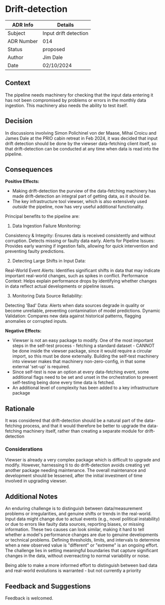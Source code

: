 # Drift-detection

| ADR Info          | Details               |
|-------------------|-----------------------|
| Subject           | Input drift detection |
| ADR Number        | 014                   |
| Status            | proposed              |
| Author            | Jim Dale              |
| Date              | 02/10/2024            |

## Context
The pipeline needs machinery for checking that the input data entering it has not been compromised by problems or errors in the monthly data ingestion. This machinery also needs the ability to test itself.

## Decision
In discussions involving Simon Polichinel von der Maase, Mihai Croicu and James Dale at the PRIO cabin retreat in Feb 2024, it was decided that input drift detection should be done by the viewser data-fetching client itself, so that drift-detection can be conducted at any time when data is read into the pipeline.

## Consequences

**Positive Effects:**
- Making drift-detection the purview of the data-fetching machinery has made drift-detection an integral part of getting data, as it should be.
- The key infrastructure tool viewser, which is also extensively used *outside* the pipeline, now has very useful additional functionality.

Principal benefits to the pipeline are:

1. Data Ingestion Failure Monitoring:

Consistency & Integrity: Ensures data is received consistently and without corruption. Detects missing or faulty data early.
Alerts for Pipeline Issues: Provides early warning if ingestion fails, allowing for quick intervention and preventing faulty predictions.

2. Detecting Large Shifts in Input Data:

Real-World Event Alerts: Identifies significant shifts in data that may indicate important real-world changes, such as spikes in conflict.
Performance Context: Helps explain performance drops by identifying whether changes in data reflect actual developments or pipeline issues.

3. Monitoring Data Source Reliability:

Detecting 'Bad' Data: Alerts when data sources degrade in quality or become unreliable, preventing contamination of model predictions.
Dynamic Validation: Compares new data against historical patterns, flagging anomalies or corrupted inputs.

**Negative Effects:**
- Viewser is not an easy package to modify. One of the most important steps in the self-test process - fetching a standard dataset - CANNOT be done inside the viewser package, since it would require a circular import, so this must be done externally. Building the self-test machinery into viewser makes that machinery non-zero-config, in that some external 'set-up' is required.
- Since self-test is now an option at every data-fetching event, some additional flags need to be set and unset in the orchestration to prevent self-testing being done every time data is fetched.
- An additional level of complexity has been added to a key infrastructure package

## Rationale
It was considered that drift-detection should be a natural part of the data-fetching process, and that it would therefore be better to upgrade the data-fetching machinery itself, rather than creating a separate module for drift-detection

### Considerations
Viewser is already a very complex package which is difficult to upgrade and modify. However, harnessing ti to do drift-detection avoids creating yet another package needing maintenance. The overall maintenance and development should be lessened, after the initial investment of time involved in upgrading viewser.

## Additional Notes
An enduring challenge is to distinguish between data/measurement problems or irregularities, and genuine shifts or trends in the real-world. Input data might change due to actual events (e.g., novel political instability) or due to errors like faulty data sources, reporting biases, or missing information. These two causes can look similar, making it hard to tell whether a model's performance changes are due to genuine developments or technical problems.
Defining thresholds, limits, and intervals to determine when a new observed value is "different" or "extreme" is an ongoing effort. The challenge lies in setting meaningful boundaries that capture significant changes in the data, without overreacting to normal variability or noise.

Being able to make a more informed effort to distinguish between bad data and real-world evolutions is warranted - but not currently a priority

## Feedback and Suggestions
Feedback is welcomed.